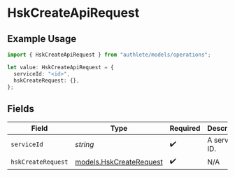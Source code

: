 # HskCreateApiRequest

## Example Usage

```typescript
import { HskCreateApiRequest } from "authlete/models/operations";

let value: HskCreateApiRequest = {
  serviceId: "<id>",
  hskCreateRequest: {},
};
```

## Fields

| Field                                                       | Type                                                        | Required                                                    | Description                                                 |
| ----------------------------------------------------------- | ----------------------------------------------------------- | ----------------------------------------------------------- | ----------------------------------------------------------- |
| `serviceId`                                                 | *string*                                                    | :heavy_check_mark:                                          | A service ID.                                               |
| `hskCreateRequest`                                          | [models.HskCreateRequest](../../models/hskcreaterequest.md) | :heavy_check_mark:                                          | N/A                                                         |